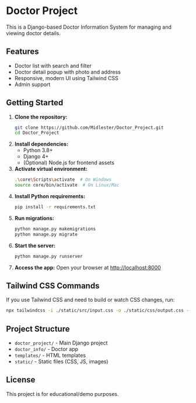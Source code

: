# Doctor Project

This is a Django-based Doctor Information System for managing and viewing doctor details.

## Features
- Doctor list with search and filter
- Doctor detail popup with photo and address
- Responsive, modern UI using Tailwind CSS
- Admin  support

## Getting Started

1. **Clone the repository:**
   ```bash
   git clone https://github.com/Midlester/Doctor_Project.git
   cd Doctor_Project
   ```
2. **Install dependencies:**
   - Python 3.8+
   - Django 4+
   - (Optional) Node.js for frontend assets
3. **Activate virtual environment:**
   ```bash
   .\core\Scripts\activate  # On Windows
   source core/bin/activate  # On Linux/Mac
   ```
4. **Install Python requirements:**
   ```bash
   pip install -r requirements.txt
   ```
5. **Run migrations:**
   ```bash
   python manage.py makemigrations
   python manage.py migrate
   ```
6. **Start the server:**
   ```bash
   python manage.py runserver
   ```
7. **Access the app:**
   Open your browser at [http://localhost:8000](http://localhost:8000)

## Tailwind CSS Commands
If you use Tailwind CSS and need to build or watch CSS changes, run:
```bash
npx tailwindcss -i ./static/src/input.css -o ./static/css/output.css --watch
```

## Project Structure
- `doctor_project/` - Main Django project
- `doctor_info/` - Doctor app
- `templates/` - HTML templates
- `static/` - Static files (CSS, JS, images)

## License
This project is for educational/demo purposes.
